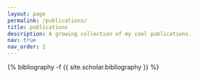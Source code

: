```yaml
---
layout: page
permalink: /publications/
title: publications
description: A growing collection of my cool publications.
nav: true
nav_order: 1
---
```

<!-- _pages/publications.md -->
<div class="publications">

{% bibliography -f {{ site.scholar.bibliography }} %}

</div>
